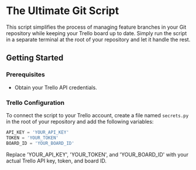 # The Ultimate Git Script

This script simplifies the process of managing feature branches in your Git repository while keeping your Trello board up to date. Simply run the script in a separate terminal at the root of your repository and let it handle the rest.

## Getting Started

### Prerequisites

- Obtain your Trello API credentials.

### Trello Configuration

To connect the script to your Trello account, create a file named `secrets.py` in the root of your repository and add the following variables:

```python
API_KEY = 'YOUR_API_KEY'
TOKEN = 'YOUR_TOKEN'
BOARD_ID = 'YOUR_BOARD_ID'
```

Replace 'YOUR_API_KEY', 'YOUR_TOKEN', and 'YOUR_BOARD_ID' with your actual Trello API key, token, and board ID.
